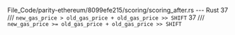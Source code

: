 File_Code/parity-ethereum/8099efe215/scoring/scoring_after.rs --- Rust
37 /// `new_gas_price > old_gas_price + old_gas_price >> SHIFT`                                                                                              37 /// `new_gas_price >= old_gas_price + old_gas_price >> SHIFT`

